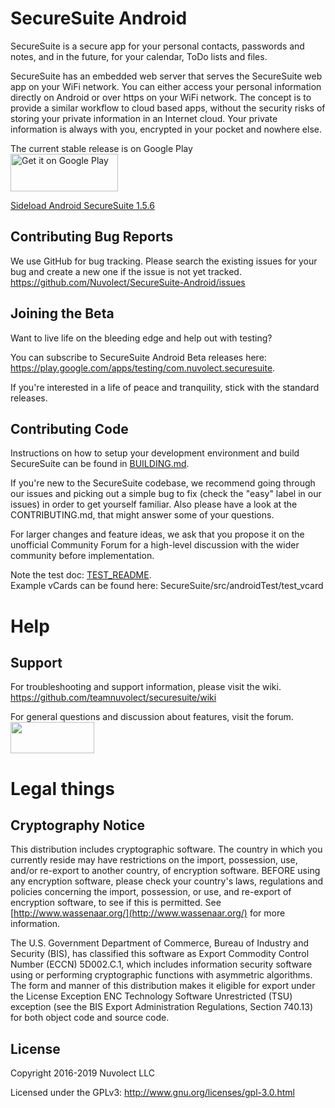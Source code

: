 # SecureSuite Android

SecureSuite is a secure app for your personal contacts, passwords and notes, and in the future, for your calendar, ToDo lists and files.  

SecureSuite has an embedded web server that serves the SecureSuite web app on your WiFi network. 
You can either access your personal information directly on Android or over https on your WiFi network.
The concept is to provide a similar workflow to cloud based apps, without the security risks of storing your private information
in an Internet cloud.
Your private information is always with you, encrypted in your pocket and nowhere else.

The current stable release is on Google Play  
<a href='https://play.google.com/store/apps/details?id=com.nuvolect.securesuite&pcampaignid=MKT-Other-global-all-co-prtnr-py-PartBadge-Mar2515-1'>
<img alt='Get it on Google Play' src='https://play.google.com/intl/en_us/badges/images/generic/en_badge_web_generic.png' 
width="172" height="60" /></a>

[Sideload Android SecureSuite 1.5.6](https://securesuite.org/signed_apps/1.5.6/SecureSuite-release.apk)  

## Contributing Bug Reports
We use GitHub for bug tracking. Please search the existing issues for your bug and create a new one if the issue is not yet tracked.
<https://github.com/Nuvolect/SecureSuite-Android/issues>
## Joining the Beta  

Want to live life on the bleeding edge and help out with testing?

You can subscribe to SecureSuite Android Beta releases here: <https://play.google.com/apps/testing/com.nuvolect.securesuite>.  

If you're interested in a life of peace and tranquility, stick with the standard releases.  

## Contributing Code  

Instructions on how to setup your development environment and build SecureSuite can be found in 
[BUILDING.md](/BUILDING.md).

If you're new to the SecureSuite codebase, we recommend going through our issues and picking out a simple bug to fix 
(check the "easy" label in our issues) in order to get yourself familiar. 
Also please have a look at the CONTRIBUTING.md, that might answer some of your questions.

For larger changes and feature ideas, we ask that you propose it on the unofficial Community Forum for a high-level 
discussion with the wider community before implementation.

Note the test doc: [TEST_README](SecureSuite/src/androidTest/java/com/nuvolect/securesuite/TEST_README.md#instrumented-tests).  
Example vCards can be found here: SecureSuite/src/androidTest/test_vcard

# Help  

## Support  
For troubleshooting and support information, please visit the wiki.
<https://github.com/teamnuvolect/securesuite/wiki>

For general questions and discussion about features, visit the forum.
<a href="http://nuvolect.freeforums.net/board/3/discussion-securesuite">
<img src="https://securesuite.org/img/forum_join_chat.png"  height="50" width="134"></a> 

# Legal things  

## Cryptography Notice  
This distribution includes cryptographic software. The country in which you currently reside may have restrictions on the import, 
possession, use, and/or re-export to another country, of encryption software. BEFORE using any encryption software, 
please check your country's laws, regulations and policies concerning the import, possession, or use, and re-export of 
encryption software, to see if this is permitted. See [http://www.wassenaar.org/](http://www.wassenaar.org/) for more information.

The U.S. Government Department of Commerce, Bureau of Industry and Security (BIS), has classified this software as 
Export Commodity Control Number (ECCN) 5D002.C.1, which includes information security software using or performing 
cryptographic functions with asymmetric algorithms. The form and manner of this distribution makes it eligible for 
export under the License Exception ENC Technology Software Unrestricted (TSU) exception 
(see the BIS Export Administration Regulations, Section 740.13) for both object code and source code.

## License 

Copyright 2016-2019 Nuvolect LLC

Licensed under the GPLv3: <http://www.gnu.org/licenses/gpl-3.0.html>
